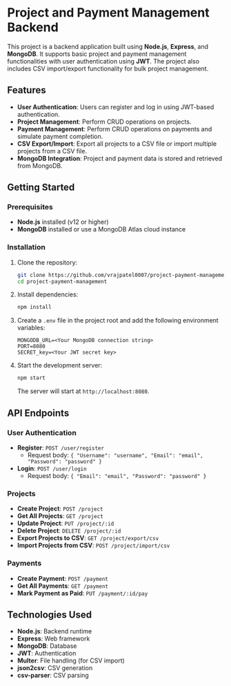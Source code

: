 # Project and Payment Management Backend

This project is a backend application built using **Node.js**, **Express**, and **MongoDB**. It supports basic project and payment management functionalities with user authentication using **JWT**. The project also includes CSV import/export functionality for bulk project management.

## Features

- **User Authentication**: Users can register and log in using JWT-based authentication.
- **Project Management**: Perform CRUD operations on projects.
- **Payment Management**: Perform CRUD operations on payments and simulate payment completion.
- **CSV Export/Import**: Export all projects to a CSV file or import multiple projects from a CSV file.
- **MongoDB Integration**: Project and payment data is stored and retrieved from MongoDB.

## Getting Started

### Prerequisites

- **Node.js** installed (v12 or higher)
- **MongoDB** installed or use a MongoDB Atlas cloud instance

### Installation

1. Clone the repository:
   ```bash
   git clone https://github.com/vrajpatel0007/project-payment-management.git
   cd project-payment-management
   ```

2. Install dependencies:
   ```bash
   npm install
   ```

3. Create a `.env` file in the project root and add the following environment variables:
   ```
   MONGODB_URL=<Your MongoDB connection string>
   PORT=8080
   SECRET_key=<Your JWT secret key>
   ```

4. Start the development server:
   ```bash
   npm start
   ```

   The server will start at `http://localhost:8080`.

## API Endpoints

### User Authentication

- **Register**: `POST /user/register`
  - Request body: `{ "Username": "username", "Email": "email", "Password": "password" }`
- **Login**: `POST /user/login`
  - Request body: `{ "Email": "email", "Password": "password" }`

### Projects

- **Create Project**: `POST /project`
- **Get All Projects**: `GET /project`
- **Update Project**: `PUT /project/:id`
- **Delete Project**: `DELETE /project/:id`
- **Export Projects to CSV**: `GET /project/export/csv`
- **Import Projects from CSV**: `POST /project/import/csv`

### Payments

- **Create Payment**: `POST /payment`
- **Get All Payments**: `GET /payment`
- **Mark Payment as Paid**: `PUT /payment/:id/pay`


## Technologies Used

- **Node.js**: Backend runtime
- **Express**: Web framework
- **MongoDB**: Database
- **JWT**: Authentication
- **Multer**: File handling (for CSV import)
- **json2csv**: CSV generation
- **csv-parser**: CSV parsing

